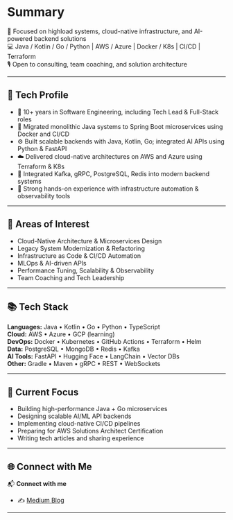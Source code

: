 # Summary

📌 Focused on highload systems, cloud-native infrastructure, and AI-powered backend solutions  
💻 Java / Kotlin / Go / Python | AWS / Azure | Docker / K8s | CI/CD | Terraform  
🎙️ Open to consulting, team coaching, and solution architecture

---

## 🔧 Tech Profile

- 🧠 10+ years in Software Engineering, including Tech Lead & Full-Stack roles
- 🚀 Migrated monolithic Java systems to Spring Boot microservices using Docker and CI/CD
- ⚙️ Built scalable backends with Java, Kotlin, Go; integrated AI APIs using Python & FastAPI
- ☁️ Delivered cloud-native architectures on AWS and Azure using Terraform & K8s
- 📡 Integrated Kafka, gRPC, PostgreSQL, Redis into modern backend systems
- 🧰 Strong hands-on experience with infrastructure automation & observability tools

---

## 🧠 Areas of Interest

- Cloud-Native Architecture & Microservices Design  
- Legacy System Modernization & Refactoring  
- Infrastructure as Code & CI/CD Automation  
- MLOps & AI-driven APIs  
- Performance Tuning, Scalability & Observability  
- Team Coaching and Tech Leadership

---

## 📚 Tech Stack

**Languages:** Java • Kotlin • Go • Python • TypeScript  
**Cloud:** AWS • Azure • GCP (learning)  
**DevOps:** Docker • Kubernetes • GitHub Actions • Terraform • Helm  
**Data:** PostgreSQL • MongoDB • Redis • Kafka  
**AI Tools:** FastAPI • Hugging Face • LangChain • Vector DBs  
**Other:** Gradle • Maven • gRPC • REST • WebSockets

---

## 🎯 Current Focus

- Building high-performance Java + Go microservices  
- Designing scalable AI/ML API backends  
- Implementing cloud-native CI/CD pipelines  
- Preparing for AWS Solutions Architect Certification  
- Writing tech articles and sharing experience

---

## 🌐 Connect with Me

📬 **Connect with me**
- ✍️ [Medium Blog](https://medium.com/@oleks-solyar)

---
